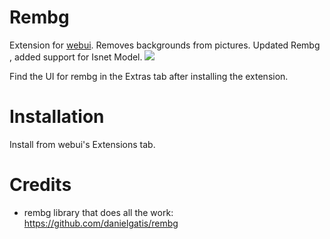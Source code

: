 # Rembg

Extension for [webui](https://github.com/AUTOMATIC1111/stable-diffusion-webui). Removes backgrounds from pictures.
Updated Rembg , added support for Isnet Model.
![](preview.png)

Find the UI for rembg in the Extras tab after installing the extension.

# Installation

Install from webui's Extensions tab.

# Credits

* rembg library that does all the work: https://github.com/danielgatis/rembg
